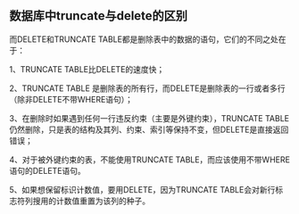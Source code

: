 ## 数据库中truncate与delete的区别

而DELETE和TRUNCATE TABLE都是删除表中的数据的语句，它们的不同之处在于：

1、TRUNCATE TABLE比DELETE的速度快；

2、TRUNCATE TABLE 是删除表的所有行，而DELETE是删除表的一行或者多行（除非DELETE不带WHERE语句）；

3、在删除时如果遇到任何一行违反约束（主要是外键约束），TRUNCATE TABLE仍然删除，只是表的结构及其列、约束、索引等保持不变，但DELETE是直接返回错误；

4、对于被外键约束的表，不能使用TRUNCATE TABLE，而应该使用不带WHERE语句的DELETE语句。

5、如果想保留标识计数值，要用DELETE，因为TRUNCATE TABLE会对新行标志符列搜用的计数值重置为该列的种子。
